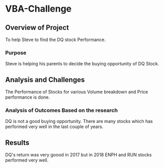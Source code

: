 # VBA-Challenge
## Overview of Project
To help Steve to find the DQ stock Performance.
### Purpose
Steve is helping his parents to decide the buying opportunity of DQ Stock.
## Analysis and Challenges
The Performance of Stocks for various Volume breakdown and Price performance is done.
### Analysis of Outcomes Based on the research
DQ is not a good buying opportunity. There are many stocks which has performed very well in the last couple of years.

## Results
DQ's return was very goood in 2017 but in 2018 ENPH and RUN stocks performed very well. 
